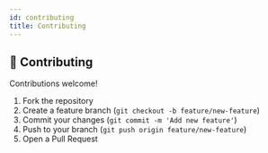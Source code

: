 ```yaml
---
id: contributing
title: Contributing
---
```


## 🤝 Contributing

Contributions welcome!

1. Fork the repository
2. Create a feature branch (`git checkout -b feature/new-feature`)
3. Commit your changes (`git commit -m 'Add new feature'`)
4. Push to your branch (`git push origin feature/new-feature`)
5. Open a Pull Request
